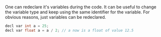 One can redeclare it's variables during the code. It can be useful to change the variable type and keep using the same identifier for the variable. For obvious reasons, just variables can be redeclared.

```cpp
decl var int a = 25;
decl var float a = a / 2; // a now is a float of value 12.5
```


